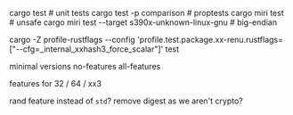 cargo test # unit tests
cargo test -p comparison # proptests
cargo miri test # unsafe
cargo miri test --target s390x-unknown-linux-gnu # big-endian

cargo -Z profile-rustflags --config 'profile.test.package.xx-renu.rustflags=["--cfg=_internal_xxhash3_force_scalar"]' test

minimal versions
no-features
all-features

features for 32 / 64 / xx3


rand feature instead of `std`?
remove digest as we aren't crypto?
